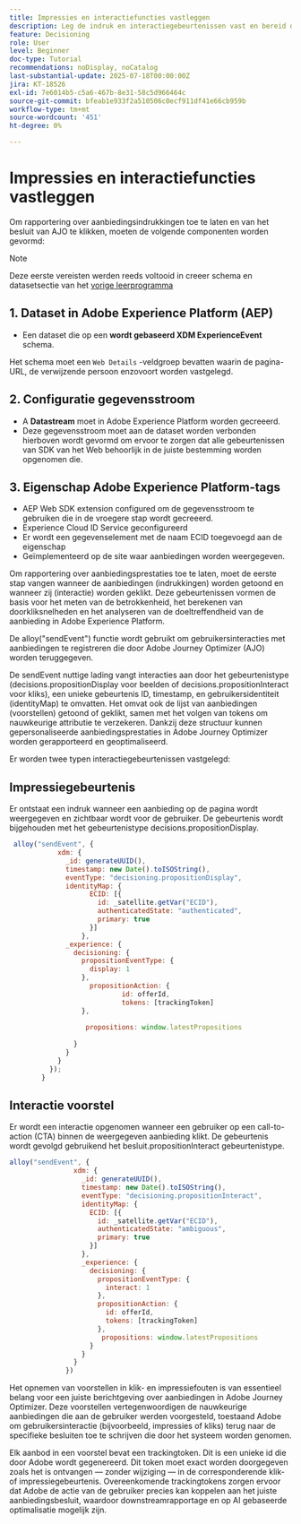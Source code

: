 ```yaml
---
title: Impressies en interactiefuncties vastleggen
description: Leg de indruk en interactiegebeurtenissen vast en bereid de gegevens voor rapportage binnen Journey Optimizer voor.
feature: Decisioning
role: User
level: Beginner
doc-type: Tutorial
recommendations: noDisplay, noCatalog
last-substantial-update: 2025-07-18T00:00:00Z
jira: KT-18526
exl-id: 7e6014b5-c5a6-467b-8e31-58c5d966464c
source-git-commit: bfeab1e933f2a510506c0ecf911df41e66cb959b
workflow-type: tm+mt
source-wordcount: '451'
ht-degree: 0%

---
```


# Impressies en interactiefuncties vastleggen

Om rapportering over aanbiedingsindrukkingen toe te laten en van het besluit van AJO te klikken, moeten de volgende componenten worden gevormd:
>[!NOTE]
>
> Deze eerste vereisten werden reeds voltooid in creeer schema en datasetsectie van het [ vorige leerprogramma ](https://experienceleague.adobe.com/en/docs/journey-optimizer-learn/personalizing-offers-with-real-time-weather-data/create-schema-and-dataset)

## 1. Dataset in Adobe Experience Platform (AEP)

- Een dataset die op een **wordt gebaseerd XDM ExperienceEvent** schema.

Het schema moet een `Web Details` -veldgroep bevatten waarin de pagina-URL, de verwijzende persoon enzovoort worden vastgelegd.

## &#x200B;2. Configuratie gegevensstroom

- A **Datastream** moet in Adobe Experience Platform worden gecreeerd.
- Deze gegevensstroom moet aan de dataset worden verbonden hierboven wordt gevormd om ervoor te zorgen dat alle gebeurtenissen van SDK van het Web behoorlijk in de juiste bestemming worden opgenomen die.

## &#x200B;3. Eigenschap Adobe Experience Platform-tags

- AEP Web SDK extension configured om de gegevensstroom te gebruiken die in de vroegere stap wordt gecreeerd.
- Experience Cloud ID Service geconfigureerd
- Er wordt een gegevenselement met de naam ECID toegevoegd aan de eigenschap
- Geïmplementeerd op de site waar aanbiedingen worden weergegeven.


Om rapportering over aanbiedingsprestaties toe te laten, moet de eerste stap vangen wanneer de aanbiedingen (indrukkingen) worden getoond en wanneer zij (interactie) worden geklikt. Deze gebeurtenissen vormen de basis voor het meten van de betrokkenheid, het berekenen van doorkliksnelheden en het analyseren van de doeltreffendheid van de aanbieding in Adobe Experience Platform.

De alloy(&quot;sendEvent&quot;) functie wordt gebruikt om gebruikersinteracties met aanbiedingen te registreren die door Adobe Journey Optimizer (AJO) worden teruggegeven.

De sendEvent nuttige lading vangt interacties aan door het gebeurtenistype (decisions.propositionDisplay voor beelden of decisions.propositionInteract voor kliks), een unieke gebeurtenis ID, timestamp, en gebruikersidentiteit (identityMap) te omvatten. Het omvat ook de lijst van aanbiedingen (voorstellen) getoond of geklikt, samen met het volgen van tokens om nauwkeurige attributie te verzekeren. Dankzij deze structuur kunnen gepersonaliseerde aanbiedingsprestaties in Adobe Journey Optimizer worden gerapporteerd en geoptimaliseerd.

Er worden twee typen interactiegebeurtenissen vastgelegd:

## Impressiegebeurtenis

Er ontstaat een indruk wanneer een aanbieding op de pagina wordt weergegeven en zichtbaar wordt voor de gebruiker. De gebeurtenis wordt bijgehouden met het gebeurtenistype decisions.propositionDisplay.


```javascript
 alloy("sendEvent", {
            xdm: {
              _id: generateUUID(),
              timestamp: new Date().toISOString(),
              eventType: "decisioning.propositionDisplay",
              identityMap: {
                    ECID: [{
                      id: _satellite.getVar("ECID"),
                      authenticatedState: "authenticated",
                      primary: true
                    }]
                  },
              _experience: {
                decisioning: {
                  propositionEventType: {
                    display: 1
                  },
                    propositionAction: {
                            id: offerId,
                            tokens: [trackingToken]
                  },
                  
                   propositions: window.latestPropositions
                  
                }
              }
            }
          });
        }
```

## Interactie voorstel

Er wordt een interactie opgenomen wanneer een gebruiker op een call-to-action (CTA) binnen de weergegeven aanbieding klikt. De gebeurtenis wordt gevolgd gebruikend het besluit.propositionInteract gebeurtenistype.

```javascript
alloy("sendEvent", {
                xdm: {
                  _id: generateUUID(),
                  timestamp: new Date().toISOString(),
                  eventType: "decisioning.propositionInteract",
                  identityMap: {
                    ECID: [{
                      id: _satellite.getVar("ECID"),
                      authenticatedState: "ambiguous",
                      primary: true
                    }]
                  },
                  _experience: {
                    decisioning: {
                      propositionEventType: {
                        interact: 1
                      },
                      propositionAction: {
                        id: offerId,
                        tokens: [trackingToken]
                      },
                       propositions: window.latestPropositions
                    }
                  }
                }
              })
```

Het opnemen van voorstellen in klik- en impressiefouten is van essentieel belang voor een juiste berichtgeving over aanbiedingen in Adobe Journey Optimizer. Deze voorstellen vertegenwoordigen de nauwkeurige aanbiedingen die aan de gebruiker werden voorgesteld, toestaand Adobe om gebruikersinteractie (bijvoorbeeld, impressies of kliks) terug naar de specifieke besluiten toe te schrijven die door het systeem worden genomen.

Elk aanbod in een voorstel bevat een trackingtoken. Dit is een unieke id die door Adobe wordt gegenereerd. Dit token moet exact worden doorgegeven zoals het is ontvangen — zonder wijziging — in de corresponderende klik- of impressiegebeurtenis. Overeenkomende trackingtokens zorgen ervoor dat Adobe de actie van de gebruiker precies kan koppelen aan het juiste aanbiedingsbesluit, waardoor downstreamrapportage en op AI gebaseerde optimalisatie mogelijk zijn.
